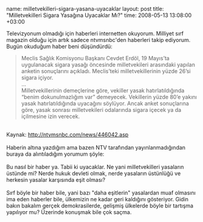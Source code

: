 name: milletvekilleri-sigara-yasana-uyacaklar
layout: post
title: "Milletvekilleri Sigara Yasağına Uyacaklar Mı?"
time: 2008-05-13 13:08:00 +03:00

Televizyonum olmadığı için haberleri internetten okuyorum. Milliyet sırf magazin olduğu için artık sadece ntvmsnbc'den haberleri takip ediyorum. Bugün okuduğum haber beni düşündürdü:<br /><blockquote>Meclis Sağlık Komisyonu Başkanı Cevdet Erdöl, 19 Mayıs’ta uygulanacak sigara yasağı öncesinde milletvekileri arasındaki yapılan anketin sonuçlarını açıkladı. Meclis’teki milletvekillerinin yüzde 26’si sigara içiyor.<br />...<br />Milletvekillerinin demeçlerine göre, vekiller yasak hatırlatıldığında “benim dokunulmazlığım var” demeyecek. Vekillerin yüzde 80’e yakını yasak hatırlatıldığında uyacağını söylüyor. Ancak anket sonuçlarına göre, yasak sonrası milletvekileri odalarında sigara içecek ya da içilmesine izin verecek.</blockquote><br />Kaynak: <a href="http://ntvmsnbc.com/news/446042.asp">http://ntvmsnbc.com/news/446042.asp</a><br /><br />Haberin altına yazdığım ama bazen NTV tarafından yayınlanmadığından buraya da alıntıladığım yorumum şöyle:<br /><br />Bu nasıl bir haber ya. Tabii ki uyacaklar. Ne yani milletvekilleri yasaların üstünde mi? Nerde hukuk devleti olmak, nerde yasaların üstünlüğü ve herkesin yasalar karşısında eşit olması?<br /><br />Sırf böyle bir haber bile, yani bazı "daha eşitlerin" yasalardan muaf olmasını ima eden haberler bile, ülkemizin ne kadar geri kaldığını gösteriyor. Gidin bakın bakalım gerçek demokrasilerde, gelişmiş ülkelerde böyle bir tartışma yapılıyor mu? Üzerinde konuşmak bile çok saçma.
